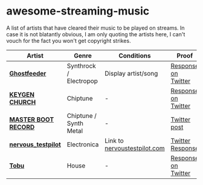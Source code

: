 # awesome-streaming-music
A list of artists that have cleared their music to be played on streams. In case it is not blatantly obvious, I am only quoting the artists here, I can't vouch for the fact you won't get copyright strikes.

| Artist | Genre | Conditions | Proof |
|---|---|--|--|
| [**Ghostfeeder**](https://twitter.com/ghostfeeder) | Synthrock / Electropop | Display artist/song | [Response on Twitter](https://twitter.com/JoernDraws/status/1492785906771709953) |
| [**KEYGEN CHURCH**](https://twitter.com/KEYGENCHURCH) | Chiptune | - | [Response on Twitter](https://twitter.com/JazzyDoes/status/1270768980806926337) |
| [**MASTER BOOT RECORD**](https://twitter.com/masterbootrec) | Chiptune / Synth Metal | - | [Twitter post](https://twitter.com/masterbootrec/status/1270764694366818305) |
| [**nervous\_testpilot**](https://twitter.com/mode7games) | Electronica | Link to [nervoustestpilot.com](nervoustestpilot.com) | [Twitter Response](https://twitter.com/JoernDraws/status/1362001582007713793) |
| [**Tobu**](https://twitter.com/tobuofficial) | House | - | [Response on Twitter](https://twitter.com/JoernDraws/status/1358391713212096512) |
